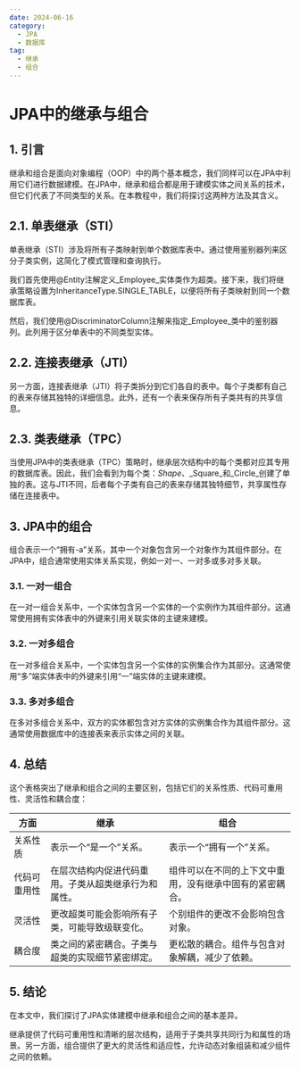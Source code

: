 ```yaml
---
date: 2024-06-16
category:
  - JPA
  - 数据库
tag:
  - 继承
  - 组合
---
```

# JPA中的继承与组合

## 1. 引言

继承和组合是面向对象编程（OOP）中的两个基本概念，我们同样可以在JPA中利用它们进行数据建模。在JPA中，继承和组合都是用于建模实体之间关系的技术，但它们代表了不同类型的关系。在本教程中，我们将探讨这两种方法及其含义。

## 2.1. 单表继承（STI）

单表继承（STI）涉及将所有子类映射到单个数据库表中。通过使用鉴别器列来区分子类实例，这简化了模式管理和查询执行。

我们首先使用@Entity注解定义_Employee_实体类作为超类。接下来，我们将继承策略设置为InheritanceType.SINGLE_TABLE，以便将所有子类映射到同一个数据库表。

然后，我们使用@DiscriminatorColumn注解来指定_Employee_类中的鉴别器列。此列用于区分单表中的不同类型实体。

## 2.2. 连接表继承（JTI）

另一方面，连接表继承（JTI）将子类拆分到它们各自的表中。每个子类都有自己的表来存储其独特的详细信息。此外，还有一个表来保存所有子类共有的共享信息。

## 2.3. 类表继承（TPC）

当使用JPA中的类表继承（TPC）策略时，继承层次结构中的每个类都对应其专用的数据库表。因此，我们会看到为每个类：_Shape_、_Square_和_Circle_创建了单独的表。这与JTI不同，后者每个子类有自己的表来存储其独特细节，共享属性存储在连接表中。

## 3. JPA中的组合

组合表示一个“拥有-a”关系，其中一个对象包含另一个对象作为其组件部分。在JPA中，组合通常使用实体关系实现，例如一对一、一对多或多对多关联。

### 3.1. 一对一组合

在一对一组合关系中，一个实体包含另一个实体的一个实例作为其组件部分。这通常使用拥有实体表中的外键来引用关联实体的主键来建模。

### 3.2. 一对多组合

在一对多组合关系中，一个实体包含另一个实体的实例集合作为其部分。这通常使用“多”端实体表中的外键来引用“一”端实体的主键来建模。

### 3.3. 多对多组合

在多对多组合关系中，双方的实体都包含对方实体的实例集合作为其组件部分。这通常使用数据库中的连接表来表示实体之间的关联。

## 4. 总结

这个表格突出了继承和组合之间的主要区别，包括它们的关系性质、代码可重用性、灵活性和耦合度：

| 方面 | 继承 | 组合 |
| --- | --- | --- |
| 关系性质 | 表示一个“是一个”关系。 | 表示一个“拥有一个”关系。 |
| 代码可重用性 | 在层次结构内促进代码重用。子类从超类继承行为和属性。 | 组件可以在不同的上下文中重用，没有继承中固有的紧密耦合。 |
| 灵活性 | 更改超类可能会影响所有子类，可能导致级联变化。 | 个别组件的更改不会影响包含对象。 |
| 耦合度 | 类之间的紧密耦合。子类与超类的实现细节紧密绑定。 | 更松散的耦合。组件与包含对象解耦，减少了依赖。 |

## 5. 结论

在本文中，我们探讨了JPA实体建模中继承和组合之间的基本差异。

继承提供了代码可重用性和清晰的层次结构，适用于子类共享共同行为和属性的场景。另一方面，组合提供了更大的灵活性和适应性，允许动态对象组装和减少组件之间的依赖。